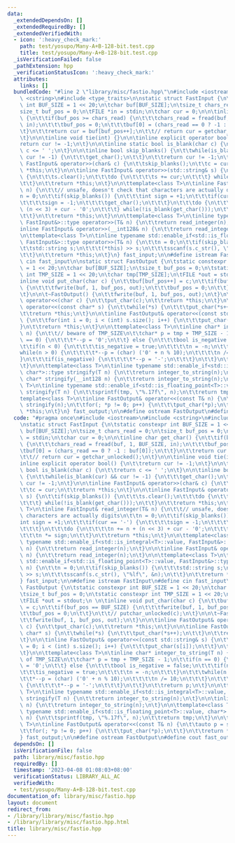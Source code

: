```yaml
---
data:
  _extendedDependsOn: []
  _extendedRequiredBy: []
  _extendedVerifiedWith:
  - icon: ':heavy_check_mark:'
    path: test/yosupo/Many-A+B-128-bit.test.cpp
    title: test/yosupo/Many-A+B-128-bit.test.cpp
  _isVerificationFailed: false
  _pathExtension: hpp
  _verificationStatusIcon: ':heavy_check_mark:'
  attributes:
    links: []
  bundledCode: "#line 2 \"library/misc/fastio.hpp\"\n#include <iostream>\n#include\
    \ <cstring>\n#include <type_traits>\n\nstatic struct FastInput {\n\tstatic constexpr\
    \ int BUF_SIZE = 1 << 20;\n\tchar buf[BUF_SIZE];\n\tsize_t chars_read = 0;\n\t\
    size_t buf_pos = 0;\n\tFILE *in = stdin;\n\tchar cur = 0;\n\n\tinline char get_char()\
    \ {\n\t\tif(buf_pos >= chars_read) {\n\t\t\tchars_read = fread(buf, 1, BUF_SIZE,\
    \ in);\n\t\t\tbuf_pos = 0;\n\t\t\tbuf[0] = (chars_read == 0 ? -1 : buf[0]);\n\t\
    \t}\n\t\treturn cur = buf[buf_pos++];\n\t\t// return cur = getchar_unlocked();\n\
    \t}\n\n\tinline void tie(int) {}\n\n\tinline explicit operator bool() {\n\t\t\
    return cur != -1;\n\t}\n\n\tinline static bool is_blank(char c) {\n\t\treturn\
    \ c <= ' ';\n\t}\n\n\tinline bool skip_blanks() {\n\t\twhile(is_blank(cur) &&\
    \ cur != -1) {\n\t\t\tget_char();\n\t\t}\n\t\treturn cur != -1;\n\t}\n\n\tinline\
    \ FastInput& operator>>(char& c) {\n\t\tskip_blanks();\n\t\tc = cur;\n\t\treturn\
    \ *this;\n\t}\n\n\tinline FastInput& operator>>(std::string& s) {\n\t\tif(skip_blanks())\
    \ {\n\t\t\ts.clear();\n\t\t\tdo {\n\t\t\t\ts += cur;\n\t\t\t} while(!is_blank(get_char()));\n\
    \t\t}\n\t\treturn *this;\n\t}\n\n\ttemplate<class T>\n\tinline FastInput& read_integer(T&\
    \ n) {\n\t\t// unsafe, doesn't check that characters are actually digits\n\t\t\
    n = 0;\n\t\tif(skip_blanks()) {\n\t\t\tint sign = +1;\n\t\t\tif(cur == '-') {\n\
    \t\t\t\tsign = -1;\n\t\t\t\tget_char();\n\t\t\t}\n\t\t\tdo {\n\t\t\t\tn += n +\
    \ (n << 3) + cur - '0';\n\t\t\t} while(!is_blank(get_char()));\n\t\t\tn *= sign;\n\
    \t\t}\n\t\treturn *this;\n\t}\n\n\ttemplate<class T>\n\tinline typename std::enable_if<std::is_integral<T>::value,\
    \ FastInput&>::type operator>>(T& n) {\n\t\treturn read_integer(n);\n\t}\n\n\t\
    inline FastInput& operator>>(__int128& n) {\n\t\treturn read_integer(n);\n\t}\n\
    \n\ttemplate<class T>\n\tinline typename std::enable_if<std::is_floating_point<T>::value,\
    \ FastInput&>::type operator>>(T& n) {\n\t\tn = 0;\n\t\tif(skip_blanks()) {\n\t\
    \t\tstd::string s;\n\t\t\t(*this) >> s;\n\t\t\tsscanf(s.c_str(), \"%lf\", &n);\n\
    \t\t}\n\t\treturn *this;\n\t}\n} fast_input;\n\n#define istream FastInput\n#define\
    \ cin fast_input\n\nstatic struct FastOutput {\n\tstatic constexpr int BUF_SIZE\
    \ = 1 << 20;\n\tchar buf[BUF_SIZE];\n\tsize_t buf_pos = 0;\n\tstatic constexpr\
    \ int TMP_SIZE = 1 << 20;\n\tchar tmp[TMP_SIZE];\n\tFILE *out = stdout;\n \n\t\
    inline void put_char(char c) {\n\t\tbuf[buf_pos++] = c;\n\t\tif(buf_pos == BUF_SIZE)\
    \ {\n\t\t\tfwrite(buf, 1, buf_pos, out);\n\t\t\tbuf_pos = 0;\n\t\t}\n\t\t// putchar_unlocked(c);\n\
    \t}\n\n\t~FastOutput() {\n\t\tfwrite(buf, 1, buf_pos, out);\n\t}\n\n\tinline FastOutput&\
    \ operator<<(char c) {\n\t\tput_char(c);\n\t\treturn *this;\n\t}\n\n\tinline FastOutput&\
    \ operator<<(const char* s) {\n\t\twhile(*s) {\n\t\t\tput_char(*s++);\n\t\t}\n\
    \t\treturn *this;\n\t}\n\n\tinline FastOutput& operator<<(const std::string& s)\
    \ {\n\t\tfor(int i = 0; i < (int) s.size(); i++) {\n\t\t\tput_char(s[i]);\n\t\t\
    }\n\t\treturn *this;\n\t}\n\n\ttemplate<class T>\n\tinline char* integer_to_string(T\
    \ n) {\n\t\t// beware of TMP_SIZE\n\t\tchar* p = tmp + TMP_SIZE - 1;\n\t\tif(n\
    \ == 0) {\n\t\t\t*--p = '0';\n\t\t} else {\n\t\t\tbool is_negative = false;\n\t\
    \t\tif(n < 0) {\n\t\t\t\tis_negative = true;\n\t\t\t\tn = -n;\n\t\t\t}\n\t\t\t\
    while(n > 0) {\n\t\t\t\t*--p = (char) ('0' + n % 10);\n\t\t\t\tn /= 10;\n\t\t\t\
    }\n\t\t\tif(is_negative) {\n\t\t\t\t*--p = '-';\n\t\t\t}\n\t\t}\n\t\treturn p;\n\
    \t}\n\n\ttemplate<class T>\n\tinline typename std::enable_if<std::is_integral<T>::value,\
    \ char*>::type stringify(T n) {\n\t\treturn integer_to_string(n);\n\t}\n\n\tinline\
    \ char* stringify(__int128 n) {\n\t\treturn integer_to_string(n);\n\t}\n\n\ttemplate<class\
    \ T>\n\tinline typename std::enable_if<std::is_floating_point<T>::value, char*>::type\
    \ stringify(T n) {\n\t\tsprintf(tmp, \"%.17f\", n);\n\t\treturn tmp;\n\t}\n\n\t\
    template<class T>\n\tinline FastOutput& operator<<(const T& n) {\n\t\tauto p =\
    \ stringify(n);\n\t\tfor(; *p != 0; p++) {\n\t\t\tput_char(*p);\n\t\t}\n\t\treturn\
    \ *this;\n\t}\n} fast_output;\n\n#define ostream FastOutput\n#define cout fast_output\n"
  code: "#pragma once\n#include <iostream>\n#include <cstring>\n#include <type_traits>\n\
    \nstatic struct FastInput {\n\tstatic constexpr int BUF_SIZE = 1 << 20;\n\tchar\
    \ buf[BUF_SIZE];\n\tsize_t chars_read = 0;\n\tsize_t buf_pos = 0;\n\tFILE *in\
    \ = stdin;\n\tchar cur = 0;\n\n\tinline char get_char() {\n\t\tif(buf_pos >= chars_read)\
    \ {\n\t\t\tchars_read = fread(buf, 1, BUF_SIZE, in);\n\t\t\tbuf_pos = 0;\n\t\t\
    \tbuf[0] = (chars_read == 0 ? -1 : buf[0]);\n\t\t}\n\t\treturn cur = buf[buf_pos++];\n\
    \t\t// return cur = getchar_unlocked();\n\t}\n\n\tinline void tie(int) {}\n\n\t\
    inline explicit operator bool() {\n\t\treturn cur != -1;\n\t}\n\n\tinline static\
    \ bool is_blank(char c) {\n\t\treturn c <= ' ';\n\t}\n\n\tinline bool skip_blanks()\
    \ {\n\t\twhile(is_blank(cur) && cur != -1) {\n\t\t\tget_char();\n\t\t}\n\t\treturn\
    \ cur != -1;\n\t}\n\n\tinline FastInput& operator>>(char& c) {\n\t\tskip_blanks();\n\
    \t\tc = cur;\n\t\treturn *this;\n\t}\n\n\tinline FastInput& operator>>(std::string&\
    \ s) {\n\t\tif(skip_blanks()) {\n\t\t\ts.clear();\n\t\t\tdo {\n\t\t\t\ts += cur;\n\
    \t\t\t} while(!is_blank(get_char()));\n\t\t}\n\t\treturn *this;\n\t}\n\n\ttemplate<class\
    \ T>\n\tinline FastInput& read_integer(T& n) {\n\t\t// unsafe, doesn't check that\
    \ characters are actually digits\n\t\tn = 0;\n\t\tif(skip_blanks()) {\n\t\t\t\
    int sign = +1;\n\t\t\tif(cur == '-') {\n\t\t\t\tsign = -1;\n\t\t\t\tget_char();\n\
    \t\t\t}\n\t\t\tdo {\n\t\t\t\tn += n + (n << 3) + cur - '0';\n\t\t\t} while(!is_blank(get_char()));\n\
    \t\t\tn *= sign;\n\t\t}\n\t\treturn *this;\n\t}\n\n\ttemplate<class T>\n\tinline\
    \ typename std::enable_if<std::is_integral<T>::value, FastInput&>::type operator>>(T&\
    \ n) {\n\t\treturn read_integer(n);\n\t}\n\n\tinline FastInput& operator>>(__int128&\
    \ n) {\n\t\treturn read_integer(n);\n\t}\n\n\ttemplate<class T>\n\tinline typename\
    \ std::enable_if<std::is_floating_point<T>::value, FastInput&>::type operator>>(T&\
    \ n) {\n\t\tn = 0;\n\t\tif(skip_blanks()) {\n\t\t\tstd::string s;\n\t\t\t(*this)\
    \ >> s;\n\t\t\tsscanf(s.c_str(), \"%lf\", &n);\n\t\t}\n\t\treturn *this;\n\t}\n\
    } fast_input;\n\n#define istream FastInput\n#define cin fast_input\n\nstatic struct\
    \ FastOutput {\n\tstatic constexpr int BUF_SIZE = 1 << 20;\n\tchar buf[BUF_SIZE];\n\
    \tsize_t buf_pos = 0;\n\tstatic constexpr int TMP_SIZE = 1 << 20;\n\tchar tmp[TMP_SIZE];\n\
    \tFILE *out = stdout;\n \n\tinline void put_char(char c) {\n\t\tbuf[buf_pos++]\
    \ = c;\n\t\tif(buf_pos == BUF_SIZE) {\n\t\t\tfwrite(buf, 1, buf_pos, out);\n\t\
    \t\tbuf_pos = 0;\n\t\t}\n\t\t// putchar_unlocked(c);\n\t}\n\n\t~FastOutput() {\n\
    \t\tfwrite(buf, 1, buf_pos, out);\n\t}\n\n\tinline FastOutput& operator<<(char\
    \ c) {\n\t\tput_char(c);\n\t\treturn *this;\n\t}\n\n\tinline FastOutput& operator<<(const\
    \ char* s) {\n\t\twhile(*s) {\n\t\t\tput_char(*s++);\n\t\t}\n\t\treturn *this;\n\
    \t}\n\n\tinline FastOutput& operator<<(const std::string& s) {\n\t\tfor(int i\
    \ = 0; i < (int) s.size(); i++) {\n\t\t\tput_char(s[i]);\n\t\t}\n\t\treturn *this;\n\
    \t}\n\n\ttemplate<class T>\n\tinline char* integer_to_string(T n) {\n\t\t// beware\
    \ of TMP_SIZE\n\t\tchar* p = tmp + TMP_SIZE - 1;\n\t\tif(n == 0) {\n\t\t\t*--p\
    \ = '0';\n\t\t} else {\n\t\t\tbool is_negative = false;\n\t\t\tif(n < 0) {\n\t\
    \t\t\tis_negative = true;\n\t\t\t\tn = -n;\n\t\t\t}\n\t\t\twhile(n > 0) {\n\t\t\
    \t\t*--p = (char) ('0' + n % 10);\n\t\t\t\tn /= 10;\n\t\t\t}\n\t\t\tif(is_negative)\
    \ {\n\t\t\t\t*--p = '-';\n\t\t\t}\n\t\t}\n\t\treturn p;\n\t}\n\n\ttemplate<class\
    \ T>\n\tinline typename std::enable_if<std::is_integral<T>::value, char*>::type\
    \ stringify(T n) {\n\t\treturn integer_to_string(n);\n\t}\n\n\tinline char* stringify(__int128\
    \ n) {\n\t\treturn integer_to_string(n);\n\t}\n\n\ttemplate<class T>\n\tinline\
    \ typename std::enable_if<std::is_floating_point<T>::value, char*>::type stringify(T\
    \ n) {\n\t\tsprintf(tmp, \"%.17f\", n);\n\t\treturn tmp;\n\t}\n\n\ttemplate<class\
    \ T>\n\tinline FastOutput& operator<<(const T& n) {\n\t\tauto p = stringify(n);\n\
    \t\tfor(; *p != 0; p++) {\n\t\t\tput_char(*p);\n\t\t}\n\t\treturn *this;\n\t}\n\
    } fast_output;\n\n#define ostream FastOutput\n#define cout fast_output\n"
  dependsOn: []
  isVerificationFile: false
  path: library/misc/fastio.hpp
  requiredBy: []
  timestamp: '2023-04-08 01:08:03+08:00'
  verificationStatus: LIBRARY_ALL_AC
  verifiedWith:
  - test/yosupo/Many-A+B-128-bit.test.cpp
documentation_of: library/misc/fastio.hpp
layout: document
redirect_from:
- /library/library/misc/fastio.hpp
- /library/library/misc/fastio.hpp.html
title: library/misc/fastio.hpp
---
```


